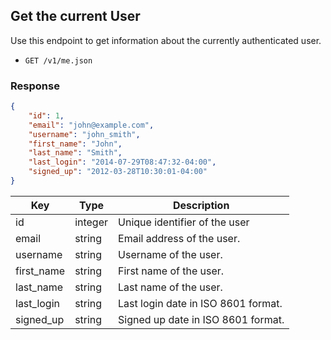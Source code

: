 ## Get the current User

Use this endpoint to get information about the currently authenticated user.

* `GET /v1/me.json`

### Response
``` json
{
    "id": 1,
    "email": "john@example.com",
    "username": "john_smith",
    "first_name": "John",
    "last_name": "Smith",
    "last_login": "2014-07-29T08:47:32-04:00",
    "signed_up": "2012-03-28T10:30:01-04:00"
}
```
Key | Type | Description
--- | --- | ---
id | integer | Unique identifier of the user
email | string | Email address of the user.
username | string | Username of the user.
first_name | string | First name of the user.
last_name | string | Last name of the user.
last_login | string | Last login date in ISO 8601 format.
signed_up | string | Signed up date in ISO 8601 format.